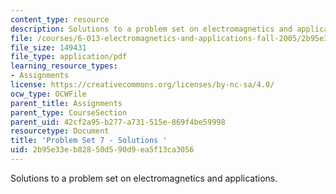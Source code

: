 ```yaml
---
content_type: resource
description: Solutions to a problem set on electromagnetics and applications.
file: /courses/6-013-electromagnetics-and-applications-fall-2005/2b95e33eb82850d590d9ea5f13ca3056_ps7_solution.pdf
file_size: 149431
file_type: application/pdf
learning_resource_types:
- Assignments
license: https://creativecommons.org/licenses/by-nc-sa/4.0/
ocw_type: OCWFile
parent_title: Assignments
parent_type: CourseSection
parent_uid: 42cf2a95-b277-a731-515e-869f4be59998
resourcetype: Document
title: 'Problem Set 7 - Solutions '
uid: 2b95e33e-b828-50d5-90d9-ea5f13ca3056
---
```

Solutions to a problem set on electromagnetics and applications.